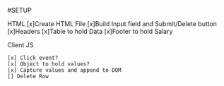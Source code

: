 #SETUP

HTML
    [x]Create HTML File
    [x]Build Input field and Submit/Delete button
    [x]Headers
    [x]Table to hold Data
    [x]Footer to hold Salary

Client JS

    [x] Click event?
    [x] Object to hold values?
    [x] Capture values and append to DOM
    [] Delete Row